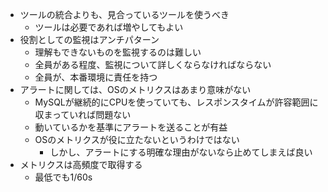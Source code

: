 - ツールの統合よりも、見合っているツールを使うべき
    - ツールは必要であれば増やしてもよい
- 役割としての監視はアンチパターン
    - 理解もできないものを監視するのは難しい
    - 全員がある程度、監視について詳しくならなければならない
    - 全員が、本番環境に責任を持つ
- アラートに関しては、OSのメトリクスはあまり意味がない
    - MySQLが継続的にCPUを使っていても、レスポンスタイムが許容範囲に収まっていれば問題ない
    - 動いているかを基準にアラートを送ることが有益
    - OSのメトリクスが役に立たないというわけではない
        - しかし、アラートにする明確な理由がないなら止めてしまえば良い
- メトリクスは高頻度で取得する
    - 最低でも1/60s


